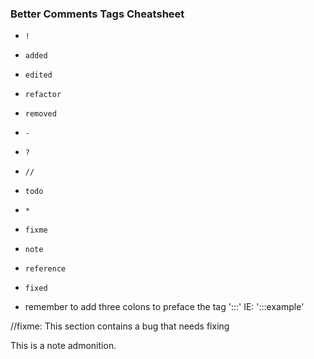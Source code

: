 ### Better Comments Tags Cheatsheet

- `!`
- `added`
- `edited`
- `refactor`
- `removed`
- `-`
- `?`
- `//`
- `todo`
- `*`
- `fixme`
- `note`
- `reference`
- `fixed`

- remember to add three colons to preface the tag ':::' IE: ':::example'

//fixme: This section contains a bug that needs fixing


This is a note admonition.
